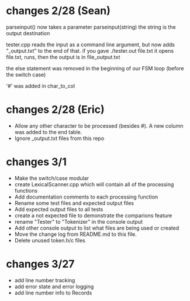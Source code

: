 # changes 2/28 (Sean)

parseinput() now takes a parameter parseinput(string) the string is the output destination

tester.cpp reads the input as a command line argument, but now adds "_output.txt" to the end of that.  if you gave  ./tester.out file.txt
it opens file.txt, runs, then the output is in file_output.txt

the else statement was removed in the beginning of our FSM loop (before the switch case)

'#' was added in char_to_col

# changes 2/28 (Eric)

* Allow any other character to be processed (besides #).  A new column was added to the end table.
* Ignore _output.txt files from this repo

# changes 3/1
* Make the switch/case modular
* create LexicalScanner.cpp which will contain all of the processing functions
* Add documentation comments to each processing function
* Rename some test files and expected output files
* Add expected output files to all tests
* create a not expected file to demonstrate the comparions feature
* rename "Tester" to "Tokenizer" in the console output
* Add other console output to list what files are being used or created
* Move the change log from README.md to this file.
* Delete unused token.h/c files

# changes 3/27
* add line number tracking
* add error state and error logging
* add line number info to Records